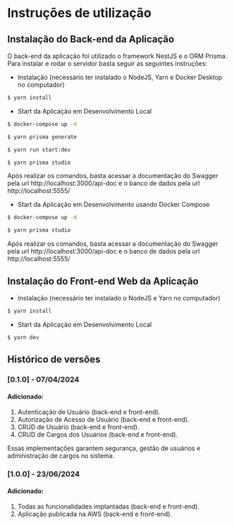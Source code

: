 # Instruções de utilização

## Instalação do Back-end da Aplicação

O back-end da aplicação foi utilizado o framework NestJS e o ORM Prisma. Para instalar e rodar o servidor basta seguir as seguintes instruções:

- Instalação (necessário ter instalado o NodeJS, Yarn e Docker Desktop no computador)

```bash
$ yarn install
```

- Start da Aplicação em Desenvolvimento Local

```bash
$ docker-compose up -d

$ yarn prisma generate

$ yarn run start:dev

$ yarn prisma studio
```

Após realizar os comandos, basta acessar a documentação do Swagger pela url http://localhost:3000/api-doc e o banco de dados pela url http://localhost:5555/

- Start da Aplicação em Desenvolvimento usando Docker Compose

```bash
$ docker-compose up -d

$ yarn prisma studio
```

Após realizar os comandos, basta acessar a documentação do Swagger pela url http://localhost:3000/api-doc e o banco de dados pela url http://localhost:5555/

## Instalação do Front-end Web da Aplicação

- Instalação (necessário ter instalado o NodeJS e Yarn no computador)

```bash
$ yarn install
```

- Start da Aplicação em Desenvolvimento Local

```bash
$ yarn dev
```

## Histórico de versões

### [0.1.0] - 07/04/2024

#### Adicionado:

1. Autenticação de Usuário (back-end e front-end).
2. Autorização de Acesso de Usuário (back-end e front-end).
3. CRUD de Usuário (back-end e front-end).
4. CRUD de Cargos dos Usuários (back-end e front-end).

Essas implementações garantem segurança, gestão de usuários e administração de cargos no sistema.

### [1.0.0] - 23/06/2024

#### Adicionado:

1. Todas as funcionalidades implantadas (back-end e front-end).
2. Aplicação publicada na AWS (back-end e front-end).
